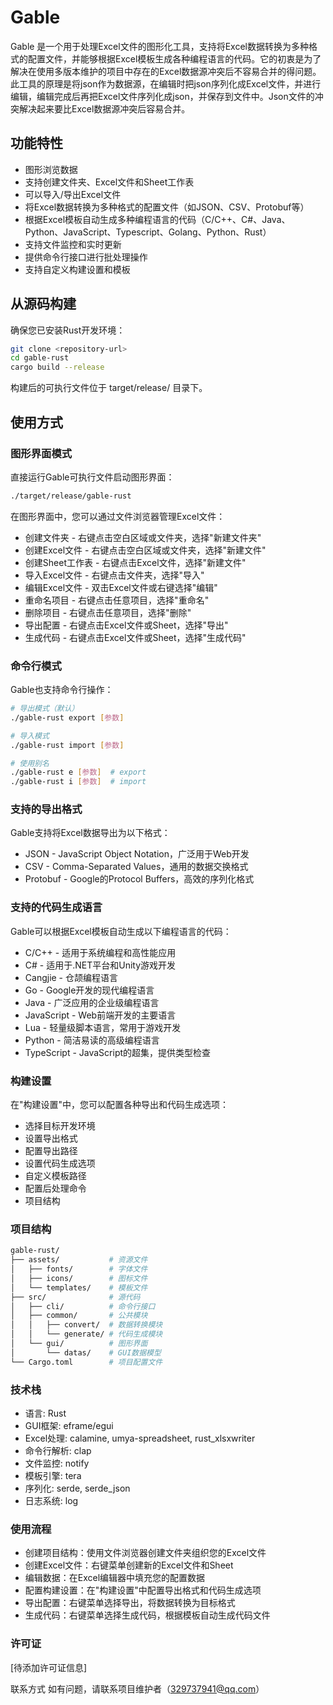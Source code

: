 # Gable

Gable 是一个用于处理Excel文件的图形化工具，支持将Excel数据转换为多种格式的配置文件，并能够根据Excel模板生成各种编程语言的代码。它的初衷是为了解决在使用多版本维护的项目中存在的Excel数据源冲突后不容易合并的得问题。此工具的原理是将json作为数据源，在编辑时把json序列化成Excel文件，并进行编辑，编辑完成后再把Excel文件序列化成json，并保存到文件中。Json文件的冲突解决起来要比Excel数据源冲突后容易合并。

## 功能特性

- 图形浏览数据
- 支持创建文件夹、Excel文件和Sheet工作表
- 可以导入/导出Excel文件
- 将Excel数据转换为多种格式的配置文件（如JSON、CSV、Protobuf等）
- 根据Excel模板自动生成多种编程语言的代码（C/C++、C#、Java、Python、JavaScript、Typescript、Golang、Python、Rust）
- 支持文件监控和实时更新
- 提供命令行接口进行批处理操作
- 支持自定义构建设置和模板

## 从源码构建

确保您已安装Rust开发环境：

```bash
git clone <repository-url>
cd gable-rust
cargo build --release
```

构建后的可执行文件位于 target/release/ 目录下。

## 使用方式

### 图形界面模式

直接运行Gable可执行文件启动图形界面：

```bash
./target/release/gable-rust
```

在图形界面中，您可以通过文件浏览器管理Excel文件：

- 创建文件夹 - 右键点击空白区域或文件夹，选择"新建文件夹"
- 创建Excel文件 - 右键点击空白区域或文件夹，选择"新建文件"
- 创建Sheet工作表 - 右键点击Excel文件，选择"新建文件"
- 导入Excel文件 - 右键点击文件夹，选择"导入"
- 编辑Excel文件 - 双击Excel文件或右键选择"编辑"
- 重命名项目 - 右键点击任意项目，选择"重命名"
- 删除项目 - 右键点击任意项目，选择"删除"
- 导出配置 - 右键点击Excel文件或Sheet，选择"导出"
- 生成代码 - 右键点击Excel文件或Sheet，选择"生成代码"

### 命令行模式

Gable也支持命令行操作：

```bash
# 导出模式（默认）
./gable-rust export [参数]

# 导入模式
./gable-rust import [参数]

# 使用别名
./gable-rust e [参数]  # export
./gable-rust i [参数]  # import
```

### 支持的导出格式

Gable支持将Excel数据导出为以下格式：

- JSON - JavaScript Object Notation，广泛用于Web开发
- CSV - Comma-Separated Values，通用的数据交换格式
- Protobuf - Google的Protocol Buffers，高效的序列化格式

### 支持的代码生成语言

Gable可以根据Excel模板自动生成以下编程语言的代码：

- C/C++ - 适用于系统编程和高性能应用
- C# - 适用于.NET平台和Unity游戏开发
- Cangjie - 仓颉编程语言
- Go - Google开发的现代编程语言
- Java - 广泛应用的企业级编程语言
- JavaScript - Web前端开发的主要语言
- Lua - 轻量级脚本语言，常用于游戏开发
- Python - 简洁易读的高级编程语言
- TypeScript - JavaScript的超集，提供类型检查

### 构建设置

在"构建设置"中，您可以配置各种导出和代码生成选项：

- 选择目标开发环境
- 设置导出格式
- 配置导出路径
- 设置代码生成选项
- 自定义模板路径
- 配置后处理命令
- 项目结构

### 项目结构

```bash
gable-rust/
├── assets/           # 资源文件
│   ├── fonts/        # 字体文件
│   ├── icons/        # 图标文件
│   └── templates/    # 模板文件
├── src/              # 源代码
│   ├── cli/          # 命令行接口
│   ├── common/       # 公共模块
│   │   ├── convert/  # 数据转换模块
│   │   └── generate/ # 代码生成模块
│   └── gui/          # 图形界面
│       └── datas/    # GUI数据模型
└── Cargo.toml        # 项目配置文件
```

### 技术栈

- 语言: Rust
- GUI框架: eframe/egui
- Excel处理: calamine, umya-spreadsheet, rust_xlsxwriter
- 命令行解析: clap
- 文件监控: notify
- 模板引擎: tera
- 序列化: serde, serde_json
- 日志系统: log
  
### 使用流程

- 创建项目结构：使用文件浏览器创建文件夹组织您的Excel文件
- 创建Excel文件：右键菜单创建新的Excel文件和Sheet
- 编辑数据：在Excel编辑器中填充您的配置数据
- 配置构建设置：在"构建设置"中配置导出格式和代码生成选项
- 导出配置：右键菜单选择导出，将数据转换为目标格式
- 生成代码：右键菜单选择生成代码，根据模板自动生成代码文件

### 许可证

[待添加许可证信息]

联系方式
如有问题，请联系项目维护者（329737941@qq.com）